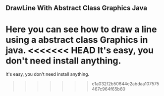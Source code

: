 ## DrawLine With Abstract Class Graphics Java 

Here you can see how to draw a line using a abstract class Graphics in java.
<<<<<<< HEAD
It's easy, you don't need install anything.
=======
It's easy, you don't need install anything.
>>>>>>> e1a032f2b50644e2abdaa107575467c964f65b60
